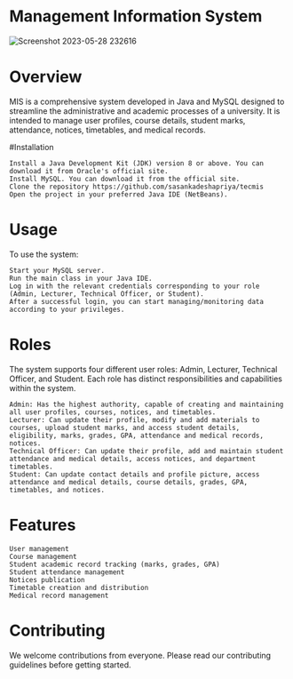 # Management Information System

![Screenshot 2023-05-28 232616](https://github.com/sasankadeshapriya/lmsProject/assets/110438366/245d9bd3-5dcf-45b5-9a7f-1ce894ad9c8b)

# Overview

MIS is a comprehensive system developed in Java and MySQL designed to streamline the administrative and academic processes of a university. It is intended to manage user profiles, course details, student marks, attendance, notices, timetables, and medical records.

#Installation

    Install a Java Development Kit (JDK) version 8 or above. You can download it from Oracle's official site.
    Install MySQL. You can download it from the official site.
    Clone the repository https://github.com/sasankadeshapriya/tecmis
    Open the project in your preferred Java IDE (NetBeans).
    
# Usage

To use the system:

    Start your MySQL server.
    Run the main class in your Java IDE.
    Log in with the relevant credentials corresponding to your role (Admin, Lecturer, Technical Officer, or Student).
    After a successful login, you can start managing/monitoring data according to your privileges.   
    
# Roles

The system supports four different user roles: Admin, Lecturer, Technical Officer, and Student. Each role has distinct responsibilities and capabilities within the system.

    Admin: Has the highest authority, capable of creating and maintaining all user profiles, courses, notices, and timetables.
    Lecturer: Can update their profile, modify and add materials to courses, upload student marks, and access student details, eligibility, marks, grades, GPA, attendance and medical records, notices.
    Technical Officer: Can update their profile, add and maintain student attendance and medical details, access notices, and department timetables.
    Student: Can update contact details and profile picture, access attendance and medical details, course details, grades, GPA, timetables, and notices.    
    
# Features

    User management
    Course management
    Student academic record tracking (marks, grades, GPA)
    Student attendance management
    Notices publication
    Timetable creation and distribution
    Medical record management
    
# Contributing

We welcome contributions from everyone. Please read our contributing guidelines before getting started.
    
    
    
